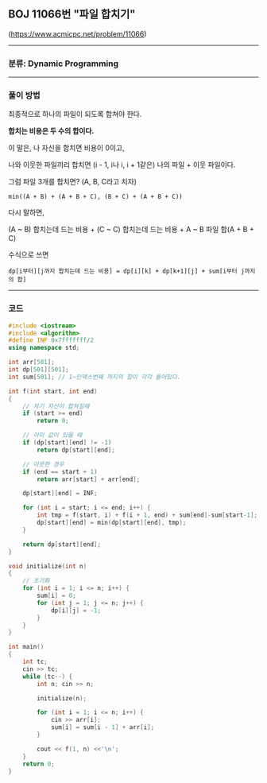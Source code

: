 ## BOJ 11066번 "파일 합치기"
(https://www.acmicpc.net/problem/11066)

----------
### 분류: Dynamic Programming

----------
### 풀이 방법

최종적으로 하나의 파일이 되도록 합쳐야 한다.

**합치는 비용은 두 수의 합이다.**

이 말은, 나 자신을 합치면 비용이 0이고,

나와 이웃한 파일끼리 합치면 (i - 1, i나 i, i + 1같은) 나의 파일 + 이웃 파일이다.

그럼 파일 3개를 합치면? (A, B, C라고 치자)

    min((A + B) + (A + B + C), (B + C) + (A + B + C))

다시 말하면,

(A ~ B) 합치는데 드는 비용 + (C ~ C) 합치는데 드는 비용 + A ~ B 파일 합(A + B + C)

수식으로 쓰면

    dp[i부터][j까지 합치는데 드는 비용] = dp[i][k] + dp[k+1][j] + sum[i부터 j까지의 합]

----------

### 코드
```cpp
#include <iostream>
#include <algorithm>
#define INF 0x7fffffff/2
using namespace std;

int arr[501];
int dp[501][501];
int sum[501]; // 1~인덱스번째 까지의 합이 각각 들어있다.

int f(int start, int end)
{
	// 자기 자신이 합쳐질때
	if (start >= end) 
		return 0; 

	// 이미 값이 있을 때
	if (dp[start][end] != -1) 
		return dp[start][end];

	// 이웃한 경우
	if (end == start + 1)
		return arr[start] + arr[end];

	dp[start][end] = INF;

	for (int i = start; i <= end; i++) {
		int tmp = f(start, i) + f(i + 1, end) + sum[end]-sum[start-1];
		dp[start][end] = min(dp[start][end], tmp);
	}

	return dp[start][end];
}

void initialize(int n)
{
	// 초기화
	for (int i = 1; i <= n; i++) {
		sum[i] = 0;
		for (int j = 1; j <= n; j++) {
			dp[i][j] = -1;
		}
	}
}

int main()
{
	int tc;
	cin >> tc;
	while (tc--) {
		int n; cin >> n;

		initialize(n);

		for (int i = 1; i <= n; i++) {
			cin >> arr[i];
			sum[i] = sum[i - 1] + arr[i];
		}

		cout << f(1, n) <<'\n';
	}
	return 0;
}
```

